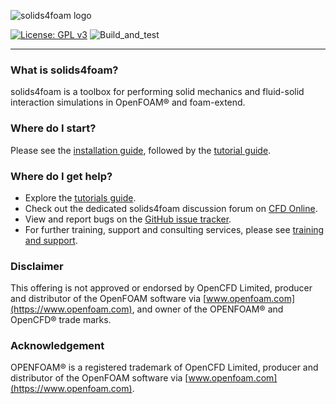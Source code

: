 ![solids4foam logo](solids4foamLogoName.png)

[![License: GPL v3](https://img.shields.io/badge/License-GPLv3-blue.svg)](https://www.gnu.org/licenses/gpl-3.0)
![Build_and_test](https://github.com/solids4foam/solids4foam/workflows/Build%20and%20test/badge.svg?branch=nextRelease)

---

### What is solids4foam?

solids4foam is a toolbox for performing solid mechanics and fluid-solid interaction simulations in OpenFOAM® and foam-extend.


### Where do I start?

Please see the [installation guide](installation/README.md), followed by the [tutorial guide](tutorials/README.md).

### Where do I get help?

- Explore the [tutorials guide](tutorials/README.md).
- Check out the dedicated solids4foam discussion forum on [CFD Online](https://www.cfd-online.com/Forums/openfoam-cc-toolkits-fluid-structure-interaction/).
- View and report bugs on the [GitHub issue tracker](https://github.com/solids4foam/solids4foam/issues).
- For further training, support and consulting services, please see [training and support](support/README.md). 


### Disclaimer

This offering is not approved or endorsed by OpenCFD Limited, producer and distributor of the OpenFOAM software via [www.openfoam.com](https://www.openfoam.com), and owner of the OPENFOAM® and OpenCFD® trade marks.


### Acknowledgement

OPENFOAM® is a registered trademark of OpenCFD Limited, producer and distributor of the OpenFOAM software via [www.openfoam.com](https://www.openfoam.com).
